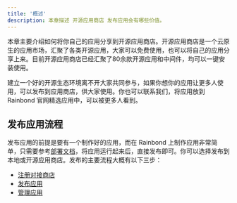 ```yaml
---
title: '概述'
description: 本章描述 开源应用商店 发布应用会有哪些价值。
---
```


本章主要介绍如何将你自己的应用分享到开源应用商店。开源应用商店是一个云原生的应用市场，汇聚了各类开源应用，大家可以免费使用，也可以将自己的应用分享上来。目前开源应用商店已经汇聚了80余款开源应用和中间件，均可以一键安装使用。

建立一个好的开源生态环境离不开大家共同参与，如果你想你的应用让更多人使用，可以发布到应用商店，供大家使用。你也可以联系我们，将应用放到 Rainbond 官网精选应用中，可以被更多人看到。

## 发布应用流程

发布应用的前提是要有一个制作好的应用，而在 Rainbond 上制作应用非常简单，只需要参考[部署文档](/docs/use-manual/component-create)，将应用运行起来后，直接发布即可。你可以选择发布到本地或开源应用商店。发布的主要流程大概有以下三步：

- [注册对接商店](/docs/store/onLine/create)
- [发布应用](/docs/store/onLine/publish)
- [管理应用](/docs/store/onLine/putaway)
